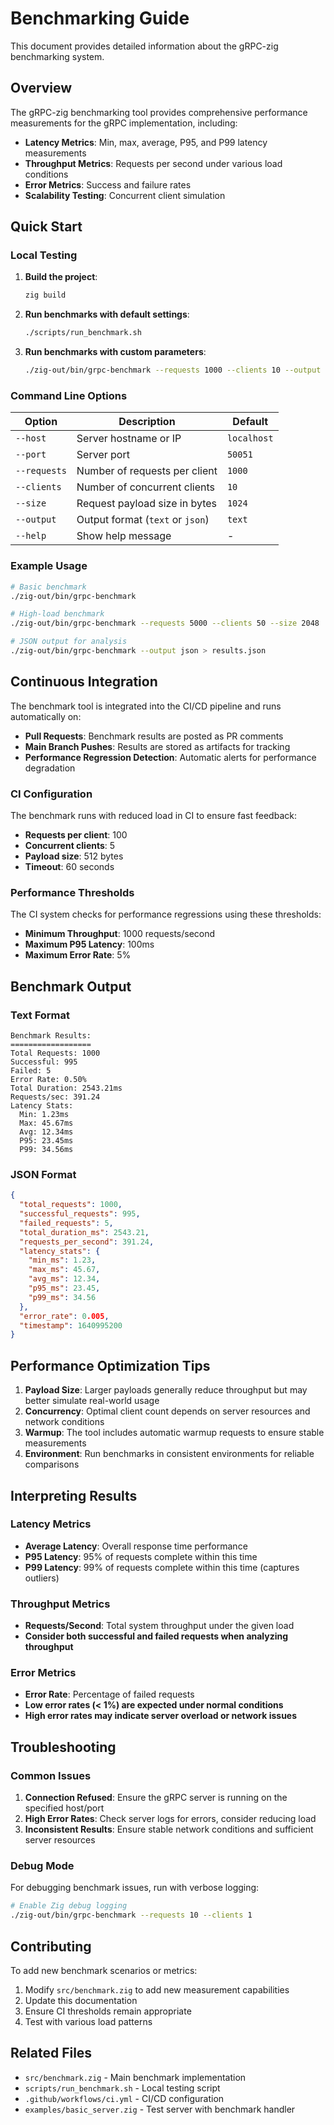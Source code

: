 # Benchmarking Guide

This document provides detailed information about the gRPC-zig benchmarking system.

## Overview

The gRPC-zig benchmarking tool provides comprehensive performance measurements for the gRPC implementation, including:

- **Latency Metrics**: Min, max, average, P95, and P99 latency measurements
- **Throughput Metrics**: Requests per second under various load conditions
- **Error Metrics**: Success and failure rates
- **Scalability Testing**: Concurrent client simulation

## Quick Start

### Local Testing

1. **Build the project**:
   ```bash
   zig build
   ```

2. **Run benchmarks with default settings**:
   ```bash
   ./scripts/run_benchmark.sh
   ```

3. **Run benchmarks with custom parameters**:
   ```bash
   ./zig-out/bin/grpc-benchmark --requests 1000 --clients 10 --output json
   ```

### Command Line Options

| Option | Description | Default |
|--------|-------------|---------|
| `--host` | Server hostname or IP | `localhost` |
| `--port` | Server port | `50051` |
| `--requests` | Number of requests per client | `1000` |
| `--clients` | Number of concurrent clients | `10` |
| `--size` | Request payload size in bytes | `1024` |
| `--output` | Output format (`text` or `json`) | `text` |
| `--help` | Show help message | - |

### Example Usage

```bash
# Basic benchmark
./zig-out/bin/grpc-benchmark

# High-load benchmark
./zig-out/bin/grpc-benchmark --requests 5000 --clients 50 --size 2048

# JSON output for analysis
./zig-out/bin/grpc-benchmark --output json > results.json
```

## Continuous Integration

The benchmark tool is integrated into the CI/CD pipeline and runs automatically on:

- **Pull Requests**: Benchmark results are posted as PR comments
- **Main Branch Pushes**: Results are stored as artifacts for tracking
- **Performance Regression Detection**: Automatic alerts for performance degradation

### CI Configuration

The benchmark runs with reduced load in CI to ensure fast feedback:

- **Requests per client**: 100
- **Concurrent clients**: 5
- **Payload size**: 512 bytes
- **Timeout**: 60 seconds

### Performance Thresholds

The CI system checks for performance regressions using these thresholds:

- **Minimum Throughput**: 1000 requests/second
- **Maximum P95 Latency**: 100ms
- **Maximum Error Rate**: 5%

## Benchmark Output

### Text Format

```
Benchmark Results:
==================
Total Requests: 1000
Successful: 995
Failed: 5
Error Rate: 0.50%
Total Duration: 2543.21ms
Requests/sec: 391.24
Latency Stats:
  Min: 1.23ms
  Max: 45.67ms
  Avg: 12.34ms
  P95: 23.45ms
  P99: 34.56ms
```

### JSON Format

```json
{
  "total_requests": 1000,
  "successful_requests": 995,
  "failed_requests": 5,
  "total_duration_ms": 2543.21,
  "requests_per_second": 391.24,
  "latency_stats": {
    "min_ms": 1.23,
    "max_ms": 45.67,
    "avg_ms": 12.34,
    "p95_ms": 23.45,
    "p99_ms": 34.56
  },
  "error_rate": 0.005,
  "timestamp": 1640995200
}
```

## Performance Optimization Tips

1. **Payload Size**: Larger payloads generally reduce throughput but may better simulate real-world usage
2. **Concurrency**: Optimal client count depends on server resources and network conditions
3. **Warmup**: The tool includes automatic warmup requests to ensure stable measurements
4. **Environment**: Run benchmarks in consistent environments for reliable comparisons

## Interpreting Results

### Latency Metrics

- **Average Latency**: Overall response time performance
- **P95 Latency**: 95% of requests complete within this time
- **P99 Latency**: 99% of requests complete within this time (captures outliers)

### Throughput Metrics

- **Requests/Second**: Total system throughput under the given load
- **Consider both successful and failed requests when analyzing throughput**

### Error Metrics

- **Error Rate**: Percentage of failed requests
- **Low error rates (< 1%) are expected under normal conditions**
- **High error rates may indicate server overload or network issues**

## Troubleshooting

### Common Issues

1. **Connection Refused**: Ensure the gRPC server is running on the specified host/port
2. **High Error Rates**: Check server logs for errors, consider reducing load
3. **Inconsistent Results**: Ensure stable network conditions and sufficient server resources

### Debug Mode

For debugging benchmark issues, run with verbose logging:

```bash
# Enable Zig debug logging
./zig-out/bin/grpc-benchmark --requests 10 --clients 1
```

## Contributing

To add new benchmark scenarios or metrics:

1. Modify `src/benchmark.zig` to add new measurement capabilities
2. Update this documentation
3. Ensure CI thresholds remain appropriate
4. Test with various load patterns

## Related Files

- `src/benchmark.zig` - Main benchmark implementation
- `scripts/run_benchmark.sh` - Local testing script
- `.github/workflows/ci.yml` - CI/CD configuration
- `examples/basic_server.zig` - Test server with benchmark handler